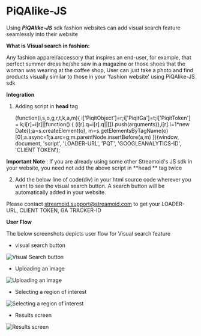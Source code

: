 
**PiQAlike-JS**
===============

Using ***PiQAlike-JS*** sdk fashion websites can add visual search feature seamlessly into their website
 
   **What is Visual search in fashion:**
 
Any fashion apparel/accessory that inspires an end-user, for example, that perfect summer dress he/she saw in a magazine or those shoes that the woman was wearing at the coffee shop, User can just take a photo and find products visually similar to those in your 'fashion website' using PiQAlike-JS sdk

  **Integration**
  

 1) Adding script in **head** tag


    (function(i,s,o,g,r,t,k,a,m){
     i['PiqitObject']=r;i['PiqitGa']=t;i['PiqitToken'] = k;i[r]=i[r]||function() {
     (i[r].q=i[r].q||[]).push(arguments)},i[r].l=1*new Date();a=s.createElement(o),
     m=s.getElementsByTagName(o)[0];a.async=1;a.src=g;m.parentNode.insertBefore(a,m)
     })(window, document, 'script', 'LOADER-URL', 'PQT', 'GOOGLEANALYTICS-ID', 'CLIENT TOKEN');

  **Important Note** : If you are already using some other Streamoid's JS sdk in your website, you need not add the above script in **head ** tag twice

 2) Add the below line of code(div) in your html source code wherever you want to see the visual search button. A search button will be automatically added in your website. 
    
     <div class="streamoid_sdk streamoid-camera-button" data-token="CLIENT TOKEN" data-service="camera" data-function="initialize"></div>

Please contact streamoid.support@streamoid.com to get your LOADER-URL, CLIENT TOKEN, GA TRACKER-ID

**User Flow**

The below screenshots depicts user flow for Visual search feature
 

 - visual search button

![Visual Search button](https://d30wzon9g8gc0d.cloudfront.net/ef1c3dbe-ec41-11e6-ba31-0649f9b7563d.jpg)
     
 - Uploading an image
 
![Uploading an image](https://d30wzon9g8gc0d.cloudfront.net/f9aa4910-ec41-11e6-9da8-0649f9b7563d.jpg)

 - Selecting a region of interest
 
 ![Selecting a region of interest](https://d30wzon9g8gc0d.cloudfront.net/1e40a170-ec42-11e6-ba31-0649f9b7563d.jpg)

 - Results screen
 
 ![Results screen](https://d30wzon9g8gc0d.cloudfront.net/317635fc-ec42-11e6-ba31-0649f9b7563d.jpg)

